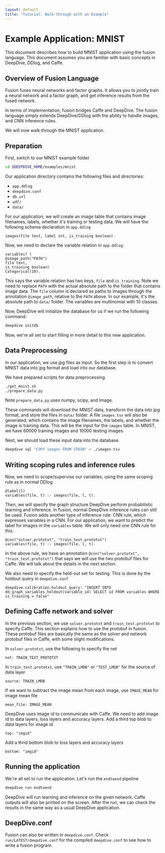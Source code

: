 ```yaml
---
layout: default
title: "Tutorial: Walk-through with an Example"
---
```


# Example Application: MNIST

This document describes how to build MNIST application using the fusion language.
This document assumes you are familiar with basic concepts in DeepDive, DDlog, and Caffe.



## Overview of Fusion Language

Fusion fuses neural networks and factor graphs.
It allows you to jointly train a neural network and a factor graph, and get inference results from the fused network.

In terms of implementation, fusion bridges Caffe and DeepDive.
The fusion language simply extends DeepDive/DDlog with the ability to handle images, and CNN inference rules.

We will now walk through the MNIST application.


## Preparation

First, switch to our MNIST example folder

```bash
cd $DEEPDIVE_HOME/examples/mnist
```

Our application directory contains the following files and directories:

* `app.ddlog`
* `deepdive.conf`
* `db.url`
* `udf/`
* `data/`

For our application, we will create an image table that contains image filenames, labels, whether it's training or testing data.
We will have the following schema declaration in `app.ddlog`

```
images(file text, label int, is_training boolean).
```

Now, we need to declare the variable relation in `app.ddlog`:

```
variables? (
@image_path("PATH")
file text,
is_training boolean)
Categorical(10).
```

This says the variable relation has two keys, `file` and `is_training`.
Note we need to replace `PATH` with the actual absolute path to the folder that contains image data.
The `file` column is declared as paths to images through the annotation `@image_path`, relative to the `PATH` above.
In our example, it's the absolute path to `data/` folder.
The variables are multinomial with 10 classes.

Now, DeepDive will initialize the database for us if we run the following command:

```bash
deepdive initdb
```

Now, we're all set to start filling in more detail to this new application.

## Data Preprocessing

In our application, we use jpg files as input.
So the first step is to convert MNIST data into jpg format and load into our database.

We have prepared scripts for data preprocessing.

```bash
./get_mnist.sh
./prepare_data.py
```

Note `prepare_data.py` uses numpy, scipy, and Image.

These commands will download the MNIST data, transform the data into jpg format, and store the files in `data/` folder.
A file `images.tsv` will also be generated, which contains the image filenames, the labels, and whether the image is training data.
This will be the input for the `images` table.
In MNIST, we have 60000 training images and 10000 testing images.

Next, we should load these input data into the database.

```bash
deepdive sql "COPY images FROM STDIN" < ./images.tsv
```

## Writing scoping rules and inference rules
Now, we need to scope/supervise our variables, using the same scoping rule as in normal DDlog

```
@label(l)
variables(file, t) :- images(file, l, t).
```

Then, we will specify the graph structure DeepDive perform probabilistic learning and inference.
In fusion, normal DeepDive inference rules can still be used.
Fusion adds another type of inference rule: CNN rule, which expresses variables in a CNN.
For our application, we want to predict the label for images in the `variables` table.
We will only need one CNN rule for this.

```
@cnn("solver.prototxt", "train_test.prototxt")
variables(file, t) :- images(file, l, t).
```

In the above rule, we have an annotation `@cnn("solver.prototxt", "train_test.prototxt")` that says we will use the two protobuf files for Caffe.
We will talk about the details in the next section.

We also need to specify the held-out set for testing.
This is done by the holdout query in `deepdive.conf`

```
deepdive.calibration.holdout_query: "INSERT INTO dd_graph_variables_holdout(variable_id) SELECT id FROM variables WHERE is_training = false"
```

## Defining Caffe network and solver

In the previous section, we use `solver.prototxt` and `train_test.prototxt` to specify Caffe.
This section explains how to use the protobuf in fusion.
These protobuf files are basically the same as the solver and network protobuf files in Caffe, with some slight modifications.

In `solver.prototxt`, use the following to specify the net
```
net: TRAIN_TEXT_PROTOTXT
```

In `train_test.prototxt`, use `"TRAIN_LMDB"` or `"TEST_LMDB"` for the source of data layer
```
source: TRAIN_LMDB
```
If we want to subtract the image mean from each image, use `IMAGE_MEAN` for image mean file
```
mean_file: IMAGE_MEAN
```

DeepDive uses image id to communicate with Caffe. We need to add image id to data layers, loss layers and accuracy layers.
Add a third top blob to data layers for image id
```
top: "imgid"
```
Add a thrid bottom blob to loss layers and accuracy layers
```
bottom: "imgid"
```

## Running the application

We're all set to run the application. Let's run the `endtoend` pipeline

```bash
deepdive run endtoend
```

DeepDive will run learning and inference on the given network.
Caffe outputs will also be printed on the screen.
After the run, we can check the results in the same way as a usual DeepDive application.

## DeepDive.conf

Fusion can also be written in `deepdive.conf`.
Check `run/LATEST/deepdive.conf` for the compiled `deepdive.conf` to see how to write a fusion program.


